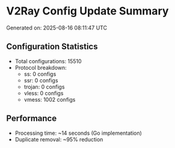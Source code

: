 # V2Ray Config Update Summary
Generated on: 2025-08-16 08:11:47 UTC

## Configuration Statistics
- Total configurations: 15510
- Protocol breakdown:
  - ss: 0 configs
  - ssr: 0 configs
  - trojan: 0 configs
  - vless: 0 configs
  - vmess: 1002 configs

## Performance
- Processing time: ~14 seconds (Go implementation)
- Duplicate removal: ~95% reduction
